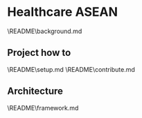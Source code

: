 # Healthcare ASEAN
\README\background.md

## Project how to
\README\setup.md
\README\contribute.md

## Architecture
\README\framework.md